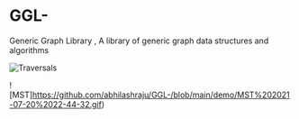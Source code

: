 # GGL-
Generic Graph Library , A library of generic graph data structures and algorithms

![Traversals](https://github.com/abhilashraju/GGL-/blob/main/demo/Graph%202021-07-20%2022-41-01.gif)

![MST]https://github.com/abhilashraju/GGL-/blob/main/demo/MST%202021-07-20%2022-44-32.gif)
